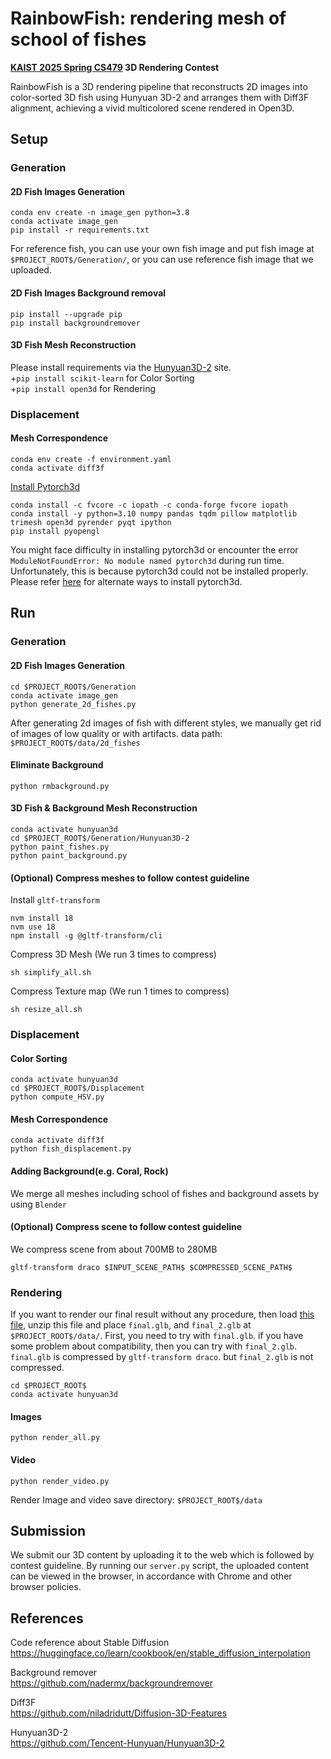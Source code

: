 # RainbowFish: rendering mesh of school of fishes
**[KAIST 2025 Spring CS479](https://mhsung.github.io/kaist-cs479-spring-2025/) 3D Rendering Contest**

RainbowFish is a 3D rendering pipeline that reconstructs 2D images into color-sorted 3D fish using Hunyuan 3D-2 and arranges them with Diff3F alignment, achieving a vivid multicolored scene rendered in Open3D.
## Setup

### Generation



#### 2D Fish Images Generation
```
conda env create -n image_gen python=3.8
conda activate image_gen
pip install -r requirements.txt
```
For reference fish, you can use your own fish image and put fish image at `$PROJECT_ROOT$/Generation/`, or you can use reference fish image that we uploaded.

#### 2D Fish Images Background removal
```
pip install --upgrade pip
pip install backgroundremover
```

#### 3D Fish Mesh Reconstruction
Please install requirements via the [Hunyuan3D-2](https://github.com/Tencent-Hunyuan/Hunyuan3D-2.git) site.
\
+`pip install scikit-learn` for Color Sorting
\
+`pip install open3d` for Rendering


### Displacement
#### Mesh Correspondence
```
conda env create -f environment.yaml
conda activate diff3f
```

[Install Pytorch3d](https://github.com/facebookresearch/pytorch3d/blob/main/INSTALL.md)
```
conda install -c fvcore -c iopath -c conda-forge fvcore iopath
conda install -y python=3.10 numpy pandas tqdm pillow matplotlib trimesh open3d pyrender pyqt ipython
pip install pyopengl
```


You might face difficulty in installing pytorch3d or encounter the error `ModuleNotFoundError: No module named pytorch3d` during run time. Unfortunately, this is because pytorch3d could not be installed properly. Please refer [here](https://github.com/facebookresearch/pytorch3d/blob/main/INSTALL.md) for alternate ways to install pytorch3d.

## Run
### Generation
#### 2D Fish Images Generation
```
cd $PROJECT_ROOT$/Generation
conda activate image_gen
python generate_2d_fishes.py
```
After generating 2d images of fish with different styles, we manually get rid of images of low quality or with artifacts.
data path: `$PROJECT_ROOT$/data/2d_fishes` 
#### Eliminate Background
```
python rmbackground.py
```

#### 3D Fish & Background Mesh Reconstruction
```
conda activate hunyuan3d
cd $PROJECT_ROOT$/Generation/Hunyuan3D-2
python paint_fishes.py
python paint_background.py
```

#### (Optional) Compress meshes to follow contest guideline
Install `gltf-transform`
```
nvm install 18
nvm use 18
npm install -g @gltf-transform/cli
```
Compress 3D Mesh
(We run 3 times to compress)
```
sh simplify_all.sh
```
Compress Texture map
(We run 1 times to compress)
```
sh resize_all.sh
```

### Displacement

#### Color Sorting
```
conda activate hunyuan3d
cd $PROJECT_ROOT$/Displacement
python compute_HSV.py
```

#### Mesh Correspondence
```
conda activate diff3f
python fish_displacement.py
```

#### Adding Background(e.g. Coral, Rock)

We merge all meshes including school of fishes and background assets by using `Blender`

#### (Optional) Compress scene to follow contest guideline
We compress scene from about 700MB to 280MB
```
gltf-transform draco $INPUT_SCENE_PATH$ $COMPRESSED_SCENE_PATH$
```

### Rendering 
If you want to render our final result without any procedure, then load [this file](https://drive.google.com/file/d/1A7hphlVOOMHZ908SQGgQhv72lVoyUFkZ/view?usp=sharing), unzip this file and place `final.glb`, and `final_2.glb` at `$PROJECT_ROOT$/data/`. First, you need to try with `final.glb`. if you have some problem about compatibility, then you can try with `final_2.glb`.\
`final.glb` is compressed by `gltf-transform draco`. but `final_2.glb` is not compressed. 
```
cd $PROJECT_ROOT$
conda activate hunyuan3d 
```
#### Images
```
python render_all.py
```
#### Video
```
python render_video.py
```
Render Image and video save directory: `$PROJECT_ROOT$/data`



## Submission

We submit our 3D content by uploading it to the web which is followed by contest guideline. By running our `server.py` script, the uploaded content can be viewed in the browser, in accordance with Chrome and other browser policies.
## References
Code reference about Stable Diffusion\
https://huggingface.co/learn/cookbook/en/stable_diffusion_interpolation


Background remover\
https://github.com/nadermx/backgroundremover

Diff3F\
https://github.com/niladridutt/Diffusion-3D-Features 

Hunyuan3D-2\
https://github.com/Tencent-Hunyuan/Hunyuan3D-2